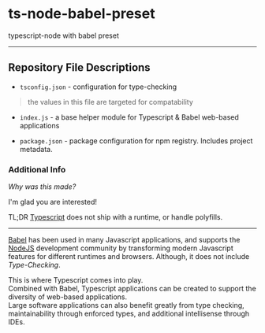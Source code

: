 # ts-node-babel-preset

typescript-node with babel preset

---

## Repository File Descriptions

- `tsconfig.json` - configuration for type-checking  

> the values in this file are targeted for compatability

- `index.js` - a base helper module for Typescript & Babel web-based applications

- `package.json` - package configuration for npm registry. Includes project metadata.

### Additional Info

_Why was this made?_

I'm glad you are interested!

TL;DR
[Typescript](add-link) does not ship with a runtime, or handle polyfills.

---

[Babel](add-link) has been used in many Javascript applications, and supports the [NodeJS](add-link) development community by transforming modern Javascript features for different runtimes and browsers. Although, it does not include _Type-Checking_.  

This is where Typescript comes into play.  
Combined with Babel, Typescript applications can be created to support the diversity of web-based applications.  
Large software applications can also benefit greatly from type checking, maintainability through enforced types, and additional intellisense through IDEs.

